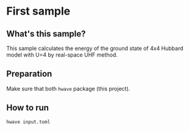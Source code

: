 # First sample

## What's this sample?

This sample calculates the energy of the ground state of 4x4 Hubbard model with U=4 by real-space UHF method.

## Preparation

Make sure that both `hwave` package (this project).

## How to run

```bash
hwave input.toml
```
